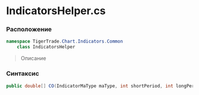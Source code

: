 
# IndicatorsHelper.cs
### Расположение
```csharp
namespace TigerTrade.Chart.Indicators.Common  
    class IndicatorsHelper
```

> Описание

### Синтаксис
```csharp
public double[] CO(IndicatorMaType maType, int shortPeriod, int longPeriod)
```
